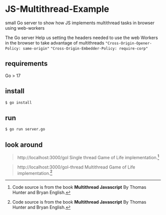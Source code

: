 # JS-Multithread-Example
small Go server to show how JS implements multithread tasks in browser using web-workers

The Go server Help us setting the headers needed to use the web Workers in the browser to take advantage of multithreads
`"Cross-Origin-Opener-Policy: same-origin"`
`"Cross-Origin-Embedder-Policy: require-corp"`

## requirements

Go > 17
## install
```sh
$ go install
```

## run
```sh
$ go run server.go
```

## look around

> http://localhost:3000/gol
> Single thread Game of Life implementation.[^1]

> http://localhost:3000/gol-thread
> Multithread Game of Life implementation.[^1]

[^1]:Code source is from the book **Multithread Javascript** By Thomas Hunter and Bryan English.

